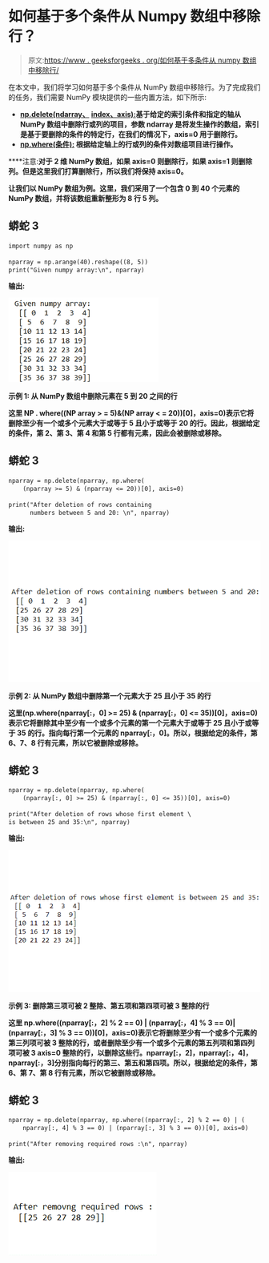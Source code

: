 # 如何基于多个条件从 Numpy 数组中移除行？

> 原文:[https://www . geeksforgeeks . org/如何基于多条件从 numpy 数组中移除行/](https://www.geeksforgeeks.org/how-to-remove-rows-from-a-numpy-array-based-on-multiple-conditions/)

在本文中，我们将学习如何基于多个条件从 NumPy 数组中移除行。为了完成我们的任务，我们需要 NumPy 模块提供的一些内置方法，如下所示:

*   [**np.delete(ndarray、**](https://www.geeksforgeeks.org/numpy-delete-python/) [**index、**](https://www.geeksforgeeks.org/numpy-delete-python/)[**axis):**](https://www.geeksforgeeks.org/numpy-delete-python/)**基于给定的索引条件和指定的轴从 NumPy 数组中删除行或列的项目，参数 ndarray 是将发生操作的数组，索引是基于要删除的条件的特定行，在我们的情况下，axis=0 用于删除行。**
*   **[**np.where(条件):**](https://www.geeksforgeeks.org/numpy-where-in-python/) 根据给定轴上的行或列的条件对数组项目进行操作。**

****注意:**对于 2 维 NumPy 数组，如果 axis=0 则删除行，如果 axis=1 则删除列。但是这里我们打算删除行，所以我们将保持 axis=0。**

**让我们以 NumPy 数组为例。这里，我们采用了一个包含 0 到 40 个元素的 NumPy 数组，并将该数组重新整形为 8 行 5 列。**

## **蟒蛇 3**

```
import numpy as np

nparray = np.arange(40).reshape((8, 5))
print("Given numpy array:\n", nparray)
```

****输出:****

**![](img/0d964b8476203356666021033dae7b51.png)**

****示例 1:** 从 NumPy 数组中删除元素在 5 到 20 之间的行**

**这里 NP . where((NP array > = 5)&(NP array < = 20))[0]，axis=0)表示它将删除至少有一个或多个元素大于或等于 5 且小于或等于 20 的行。因此，根据给定的条件，第 2、第 3、第 4 和第 5 行都有元素，因此会被删除或移除。**

## **蟒蛇 3**

```
nparray = np.delete(nparray, np.where(
    (nparray >= 5) & (nparray <= 20))[0], axis=0)

print("After deletion of rows containing
      numbers between 5 and 20: \n", nparray)
```

****输出:****

**![](img/18798a8b1f452122b52a60b85a7c6e96.png)**

****示例 2:** 从 NumPy 数组中删除第一个元素大于 25 且小于 35 的行**

**这里(np.where(nparray[:，0] >= 25) & (nparray[:，0] <= 35))[0]，axis=0)表示它将删除其中至少有一个或多个元素的第一个元素大于或等于 25 且小于或等于 35 的行。指向每行第一个元素的 nparray[:，0]。所以，根据给定的条件，第 6、7、8 行有元素，所以它被删除或移除。**

## **蟒蛇 3**

```
nparray = np.delete(nparray, np.where(
    (nparray[:, 0] >= 25) & (nparray[:, 0] <= 35))[0], axis=0)

print("After deletion of rows whose first element \
is between 25 and 35:\n", nparray)
```

****输出:****

**![](img/81a45a2eba6db635f2043ca1baa7158a.png)**

****示例 3:** 删除第三项可被 2 整除、第五项和第四项可被 3 整除的行**

**这里 np.where((nparray[:，2] % 2 == 0) | (nparray[:，4] % 3 == 0)| (nparray[:，3] % 3 == 0))[0]，axis=0)表示它将删除至少有一个或多个元素的第三列项可被 3 整除的行，或者删除至少有一个或多个元素的第五列项和第四列项可被 3 axis=0 整除的行，以删除这些行。nparray[:，2]，nparray[:，4]，nparray[:，3]分别指向每行的第三、第五和第四项。所以，根据给定的条件，第 6、第 7、第 8 行有元素，所以它被删除或移除。**

## **蟒蛇 3**

```
nparray = np.delete(nparray, np.where((nparray[:, 2] % 2 == 0) | (
    nparray[:, 4] % 3 == 0) | (nparray[:, 3] % 3 == 0))[0], axis=0)

print("After removing required rows :\n", nparray)
```

****输出:****

**![](img/b3f9de683f522ce69db9a5f4e7c65ea3.png)**